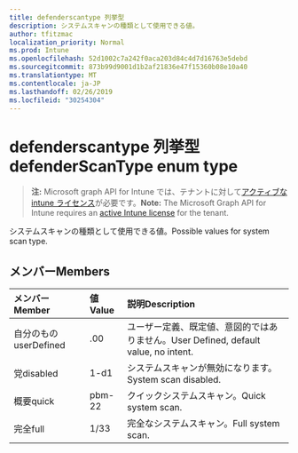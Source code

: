 ```yaml
---
title: defenderscantype 列挙型
description: システムスキャンの種類として使用できる値。
author: tfitzmac
localization_priority: Normal
ms.prod: Intune
ms.openlocfilehash: 52d1002c7a242f0aca203d84c4d7d16763e5debd
ms.sourcegitcommit: 873b99d9001d1b2af21836e47f15360b08e10a40
ms.translationtype: MT
ms.contentlocale: ja-JP
ms.lasthandoff: 02/26/2019
ms.locfileid: "30254304"
---
```

# <a name="defenderscantype-enum-type"></a><span data-ttu-id="0a4cf-103">defenderscantype 列挙型</span><span class="sxs-lookup"><span data-stu-id="0a4cf-103">defenderScanType enum type</span></span>

> <span data-ttu-id="0a4cf-104">**注:** Microsoft graph API for Intune では、テナントに対して[アクティブな intune ライセンス](https://go.microsoft.com/fwlink/?linkid=839381)が必要です。</span><span class="sxs-lookup"><span data-stu-id="0a4cf-104">**Note:** The Microsoft Graph API for Intune requires an [active Intune license](https://go.microsoft.com/fwlink/?linkid=839381) for the tenant.</span></span>

<span data-ttu-id="0a4cf-105">システムスキャンの種類として使用できる値。</span><span class="sxs-lookup"><span data-stu-id="0a4cf-105">Possible values for system scan type.</span></span>

## <a name="members"></a><span data-ttu-id="0a4cf-106">メンバー</span><span class="sxs-lookup"><span data-stu-id="0a4cf-106">Members</span></span>
|<span data-ttu-id="0a4cf-107">メンバー</span><span class="sxs-lookup"><span data-stu-id="0a4cf-107">Member</span></span>|<span data-ttu-id="0a4cf-108">値</span><span class="sxs-lookup"><span data-stu-id="0a4cf-108">Value</span></span>|<span data-ttu-id="0a4cf-109">説明</span><span class="sxs-lookup"><span data-stu-id="0a4cf-109">Description</span></span>|
|:---|:---|:---|
|<span data-ttu-id="0a4cf-110">自分のもの</span><span class="sxs-lookup"><span data-stu-id="0a4cf-110">userDefined</span></span>|<span data-ttu-id="0a4cf-111">.0</span><span class="sxs-lookup"><span data-stu-id="0a4cf-111">0</span></span>|<span data-ttu-id="0a4cf-112">ユーザー定義、既定値、意図的ではありません。</span><span class="sxs-lookup"><span data-stu-id="0a4cf-112">User Defined, default value, no intent.</span></span>|
|<span data-ttu-id="0a4cf-113">党</span><span class="sxs-lookup"><span data-stu-id="0a4cf-113">disabled</span></span>|<span data-ttu-id="0a4cf-114">1-d</span><span class="sxs-lookup"><span data-stu-id="0a4cf-114">1</span></span>|<span data-ttu-id="0a4cf-115">システムスキャンが無効になります。</span><span class="sxs-lookup"><span data-stu-id="0a4cf-115">System scan disabled.</span></span>|
|<span data-ttu-id="0a4cf-116">概要</span><span class="sxs-lookup"><span data-stu-id="0a4cf-116">quick</span></span>|<span data-ttu-id="0a4cf-117">pbm-2</span><span class="sxs-lookup"><span data-stu-id="0a4cf-117">2</span></span>|<span data-ttu-id="0a4cf-118">クイックシステムスキャン。</span><span class="sxs-lookup"><span data-stu-id="0a4cf-118">Quick system scan.</span></span>|
|<span data-ttu-id="0a4cf-119">完全</span><span class="sxs-lookup"><span data-stu-id="0a4cf-119">full</span></span>|<span data-ttu-id="0a4cf-120">1/3</span><span class="sxs-lookup"><span data-stu-id="0a4cf-120">3</span></span>|<span data-ttu-id="0a4cf-121">完全なシステムスキャン。</span><span class="sxs-lookup"><span data-stu-id="0a4cf-121">Full system scan.</span></span>|



